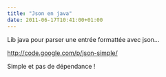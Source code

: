 ```yaml
---
title: "Json en java"
date: 2011-06-17T10:41:00+01:00
---
```

Lib java pour parser une entrée formattée avec json...

http://code.google.com/p/json-simple/

Simple et pas de dépendance !
